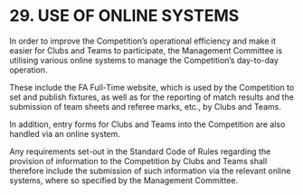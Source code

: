 # 29.  USE OF ONLINE SYSTEMS

In order to improve the Competition’s operational efficiency and make it easier for Clubs and Teams to participate, the Management Committee is utilising various online systems to manage the Competition’s day-to-day operation.  

These include the FA Full-Time website, which is used by the Competition to set and publish fixtures, as well as for the reporting of match results and the submission of team sheets and referee marks, etc., by Clubs and Teams.  

In addition, entry forms for Clubs and Teams into the Competition are also handled via an online system.  

Any requirements set-out in the Standard Code of Rules regarding the provision of information to the Competition by Clubs and Teams shall therefore include the submission of such information via the relevant online systems, where so specified by the Management Committee.

